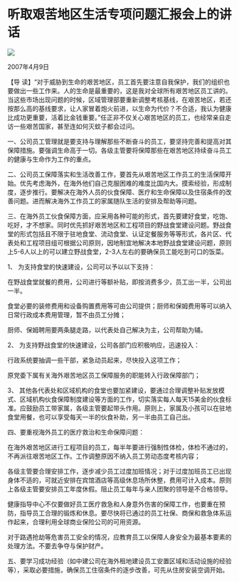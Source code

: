 # 听取艰苦地区生活专项问题汇报会上的讲话
<img class="pv" src="https://api.visitor.plantree.me/visitor-badge/pv?namespace=plantree.me&key=renzhengfei-speeches/听取艰苦地区生活专项问题汇报会上的讲话.md">



2007年4月9日



【导  读】“对于威胁到生命的艰苦地区，员工首先要注意自我保护，我们的组织也要做出一些工作来。人的生命是最重要的，这是我对全球所有艰苦地区员工讲的。当这些市场出现问题的时候，区域管理部要重新调整考核基线，在艰苦地区，若还按那么高的基线要求，让人家冒着炮火前进，以生命为代价？不合适，我认为健康比成功更重要，活着比金钱重要。”任正非不仅关心艰苦地区的员工，也经常亲自走访一些艰苦国家，甚至连如何灭蚊子都会过问。



一、公司员工管理就是要支持与理解那些不断奋斗的员工，要坚持完善和提高对其保障措施。要强调生命高于一切。各级主管要将保障那些在艰苦地区持续奋斗员工的健康与生命作为工作的重点。

二、公司员工保障落实和生活改善工作，要首先从艰苦地区工作员工的生活保障开始。优先考虑海外，在海外他们自己克服困难的难度比国内大。摸索经验，形成制度，逐步推行。要解决在海外人员的伙食保障、医疗和生命保障以及住宿条件的改善问题。进而解决海外工作员工的家属随队生活的安排及帮助等问题。

三、在海外员工伙食保障方面，应采用各种可能的形式，首先要建好食堂，吃饱、吃好，才不想家。同时优先抓好艰苦地区和工程项目的野战食堂建设问题。野战食堂的形式包括且不限于驻地食堂、流动食堂、认证定餐服务等等形式，各片区、代表处和工程项目组可根据公司原则，因地制宜地解决本地野战食堂建设问题，原则上5-6人以上的可以建立野战食堂，2-3人左右的要确保员工能吃到可口的饭菜。

1、 为支持食堂的快速建设，公司可以予以以下支持：

在野战食堂就餐的费用，公司进行等额补贴，即按消费多少，员工出一半，公司出一半。

食堂必要的装修费用和设备购置费用等可由公司提供；厨师和保姆费用等可以纳入日常行政成本费用管理，暂不由员工分摊；

厨师、保姆聘用要两条腿走路，以代表处自己解决为主，公司帮助为辅。

2、 为支持野战食堂的快速建设，公司各部门应积极响应，迅速投入：

行政系统要抽调一些干部，紧急动员起来，尽快投入这项工作；

原党委下属有关海外艰苦地区员工保障服务的职能转入行政保障部门；

3、 其他各代表处和区域机构的食堂也要加紧建设，要通过合理调整补贴发放模式、区域机构伙食保障制度建设等方面的工作，切实落实每人每天15美金的伙食标准。应鼓励员工带家属，各级主管要起带头作用。原则上，家属及小孩可以在驻地食堂用餐，也可以享受每天一半的伙食补助，另一半由员工自己出。

四、要重视海外员工的医疗救治和生命保障问题：

在海外艰苦地区进行工程项目的员工，每半年要进行强制性体检，体检不通过的，不再派往艰苦地区工作。工作调整原因不纳入员工劳动态度考核内容；

各级主管要合理安排工作，逐步减少员工过度加班情况；对于过度加班员工已出现身体不适的，可就近安排在宾馆酒店等高级休息场所休整，费用可计入成本。原则上各级主管要安排员工年度休假。阻止员工每年与亲人团聚的领导是不合格领导。

健康指导中心不仅要做好员工医疗救急和人身意外伤害的保障工作，也要重在预防，指导员工合理的锻炼和休息。要尽快将已通过的员工社保、商保和救急体系运作起来，合理利用全球商业保险公司的可用资源。

对于路遇抢劫等危害员工安全的情况，应教育员工以保障人身安全为最基本要素的处理方法。不要去争夺与保护财产。

五、要学习成功经验（如中建公司在海外租地建设员工安置区域和活动设施的经验等），采取必要措施，确保员工住宿条件的逐步改善，可先从住房安装空调开始。
